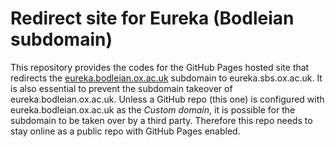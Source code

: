# Redirect site for Eureka (Bodleian subdomain)

This repository provides the codes for the GitHub Pages hosted site that redirects the [eureka.bodleian.ox.ac.uk](https://eureka.bodleian.ox.ac.uk) subdomain to eureka.sbs.ox.ac.uk. It is also essential to prevent the subdomain takeover of eureka.bodleian.ox.ac.uk. Unless a GitHub repo (this one) is configured with eureka.bodleian.ox.ac.uk as the _Custom domain_, it is possible for the subdomain to be taken over by a third party. Therefore this repo needs to stay online as a public repo with GitHub Pages enabled.
